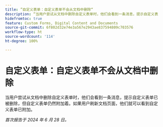 ```yaml
---
title: ”自定义表单：自定义表单不会从文档中删除“
description: “当用户尝试从文档中删除自定义表单时，他们会看到一条消息，提示自定义表单已被删除，但自定义表单仍然附加着。如果用户刷新文档页面，他们就可以看到自定义表单已附加。”
hidefromtoc: true
feature: Custom Forms, Digital Content and Documents
source-git-commit: 6f802d32e74e3a567e2943ae837594809c703576
workflow-type: ht
source-wordcount: '114'
ht-degree: 100%

---
```



# 自定义表单：自定义表单不会从文档中删除

当用户尝试从文档中删除自定义表单时，他们会看到一条消息，提示自定义表单已被删除，但自定义表单仍然附加着。如果用户刷新文档页面，他们就可以看到自定义表单已附加。

_首次报告于 2024 年 6 月 28 日。_
